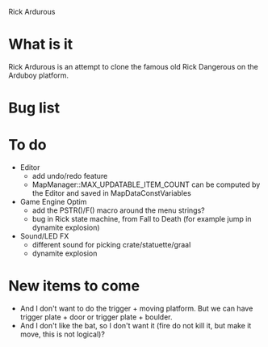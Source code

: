 Rick Ardurous

# What is it

Rick Ardurous is an attempt to clone the famous old Rick Dangerous on the Arduboy platform.

# Bug list

# To do
- Editor
	- add undo/redo feature
	- MapManager::MAX_UPDATABLE_ITEM_COUNT can be computed by the Editor and saved in MapDataConstVariables
- Game Engine Optim
	- add the PSTR()/F() macro around the menu strings?
	- bug in Rick state machine, from Fall to Death (for example jump in dynamite explosion)
- Sound/LED FX
	- different sound for picking crate/statuette/graal
	- dynamite explosion

# New items to come
- And I don't want to do the trigger + moving platform. But we can have trigger plate + door or trigger plate + boulder.
- And I don't like the bat, so I don't want it (fire do not kill it, but make it move, this is not logical)?

